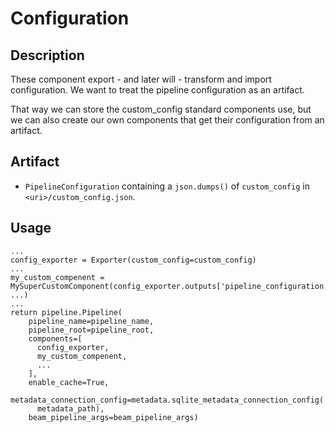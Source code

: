 # Configuration

## Description
These component export - and later will - transform and import configuration. We want to treat the pipeline 
configuration as an artifact.

That way we can store the custom_config standard components use, but we can also create our own components that get 
their configuration from an artifact.

## Artifact

- `PipelineConfiguration` containing a `json.dumps()` of `custom_config` in `<uri>/custom_config.json`.

## Usage

    ...
    config_exporter = Exporter(custom_config=custom_config) 
    ...
    my_custom_compenent = MySuperCustomComponent(config_exporter.outputs['pipeline_configuration'], ...)
    ...
    return pipeline.Pipeline(
        pipeline_name=pipeline_name,
        pipeline_root=pipeline_root,
        components=[
          config_exporter,
          my_custom_compenent,
          ...
        ],
        enable_cache=True,
        metadata_connection_config=metadata.sqlite_metadata_connection_config(
          metadata_path),
        beam_pipeline_args=beam_pipeline_args)